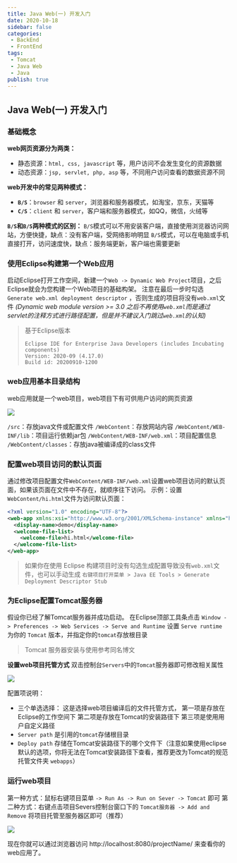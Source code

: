 ```yaml
---
title: Java Web(一) 开发入门
date: 2020-10-18
sidebar: false
categories:
 - BackEnd
 - FrontEnd
tags:
 - Tomcat
 - Java Web
 - Java
publish: true
---
```

<!-- more -->
## Java Web(一) 开发入门

### 基础概念
**web网页资源分为两类：**
- 静态资源：`html, css, javascript` 等，用户访问不会发生变化的资源数据
- 动态资源：`jsp, servlet, php, asp` 等，不同用户访问查看的数据资源不同

**web开发中的常见两种模式：**
- **`B/S`**：`browser` 和 `server`，浏览器和服务器模式，如淘宝，京东，天猫等
- **`C/S`**：`client` 和 `server`，客户端和服务器模式，如QQ，微信，火绒等

**`B/S`和`B/S`两种模式的区别：**
`B/S`模式可以不用安装客户端，直接使用浏览器访问网站，方便快捷，缺点：没有客户端，受网络影响明显
`B/S`模式，可以在电脑或手机直接打开，访问速度快，缺点：服务端更新，客户端也需要更新

### 使用Eclipse构建第一个Web应用
启动Eclipse打开工作空间，新建一个`Web -> Dynamic Web Project`项目，之后Eclipse就会为您构建一个Web项目的基础构架。
注意在最后一步时勾选 `Generate web.xml deployment descriptor` ，否则生成的项目将没有`web.xml`文件 *(Dynamic web module version >= 3.0 之后不再使用`web.xml`而是通过servlet的注释方式进行路径配置，但是并不建议入门跳过`web.xml`的认知)*

> 基于Eclipse版本
> ```
> Eclipse IDE for Enterprise Java Developers (includes Incubating components)
> Version: 2020-09 (4.17.0)
> Build id: 20200910-1200
> ```


### web应用基本目录结构
web应用就是一个web项目，web项目下有可供用户访问的网页资源

![](https://gitee.com/QiJieH/blog-image-bed/raw/master/20201019000840.png)

`/src`：存放java文件或配置文件
`/WebContent`：存放网站内容
`/WebContent/WEB-INF/lib`：项目运行依赖jar包
`/WebContent/WEB-INF/web.xml`：项目配置信息
`/WebContent/classes`：存放java被编译成的class文件

### 配置web项目访问的默认页面
通过修改项目配置文件`WebContent/WEB-INF/web.xml`设置web项目访问的默认页面，如果该页面在文件中不存在，就顺序往下访问。
示例：设置`WebContent/hi.html`文件为访问默认页面：
```xml
<?xml version="1.0" encoding="UTF-8"?>
<web-app xmlns:xsi="http://www.w3.org/2001/XMLSchema-instance" xmlns="http://java.sun.com/xml/ns/javaee" xsi:schemaLocation="http://java.sun.com/xml/ns/javaee http://java.sun.com/xml/ns/javaee/web-app_3_0.xsd" version="3.0">
  <display-name>demo</display-name>
  <welcome-file-list>
    <welcome-file>hi.html</welcome-file>
  </welcome-file-list>
</web-app>
```
> 如果你在使用 Eclipse 构建项目时没有勾选生成配置导致没有`web.xml`文件，也可以手动生成
> `右键项目打开菜单 > Java EE Tools > Generate Deployment Descriptor Stub`

### 为Eclipse配置Tomcat服务器
假设你已经了解Tomcat服务器并成功启动。
在Eclipse顶部工具条点击 `Window -> Preferences -> Web Services -> Serve and Runtime`
设置 `Serve runtime` 为你的 `Tomcat` 版本，并指定你的`tomcat`存放根目录
> Tomcat 服务器安装与使用参考同名博文

**设置web项目托管方式**
双击控制台`Servers`中的`Tomcat`服务器即可修改相关属性

![](https://gitee.com/QiJieH/blog-image-bed/raw/master/20201019004417.png)

配置项说明：
- 三个单选选择：
这是选择web项目编译后的文件托管方式，
第一项是存放在Eclipse的工作空间下
第二项是存放在Tomcat的安装路径下
第三项是使用用户自定义路径
- `Server path` 是引用的`tomcat`存储根目录
- `Deploy path` 存储在Tomcat安装路径下的哪个文件下（注意如果使用eclipse默认的选项，你将无法在Tomcat安装路径下查看，推荐更改为Tomcat的规范托管文件夹 `webapps`）

### 运行web项目
第一种方式：鼠标右键项目菜单 `-> Run As -> Run on Sever -> Tomcat` 即可
第二种方式：右键点击项目Severs控制台窗口下的 `Tomcat服务器 -> Add and Remove` 将项目托管至服务器区即可（推荐）

![](https://gitee.com/QiJieH/blog-image-bed/raw/master/20201019004728.png)


现在你就可以通过浏览器访问 http://localhost:8080/projectName/ 来查看你的web应用了。